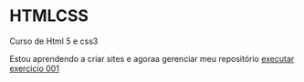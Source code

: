 # HTMLCSS
 Curso de Html 5 e css3

 Estou aprendendo a criar sites e agoraa gerenciar meu repositório
<a href="https://https://zis2x.github.io/HTMLCSS/modulo01/ex001/index.html"> executar exercicio 001